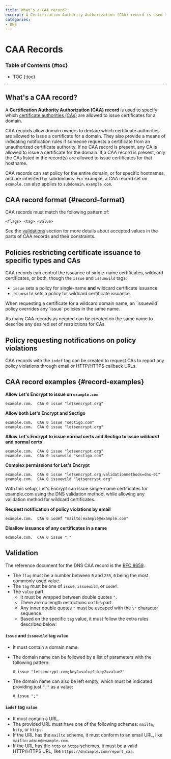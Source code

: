 ```yaml
---
title: What's a CAA record?
excerpt: A Certification Authority Authorization (CAA) record is used to specify which certificate authorities (CAs) are allowed to issue certificates for a domain.
categories:
- DNS
---
```


# CAA Records

### Table of Contents {#toc}

* TOC
{:toc}

---

## What's a CAA record?

A **Certification Authority Authorization (CAA) record** is used to specify which [certificate authorities (CAs)](/articles/what-is-certificate-authority/) are allowed to issue certificates for a domain.

CAA records allow domain owners to declare which certificate authorities are allowed to issue a certificate for a domain. They also provide a means of indicating notification rules if someone requests a certificate from an unauthorized certificate authority. If no CAA record is present, any CA is allowed to issue a certificate for the domain. If a CAA record is present, only the CAs listed in the record(s) are allowed to issue certificates for that hostname.

CAA records can set policy for the entire domain, or for specific hostnames, and are inherited by subdomains. For example, a CAA record set on `example.com` also applies to `subdomain.example.com`.

## CAA record format {#record-format}

CAA records must match the following pattern of:

```
<flags> <tag> <value>
```

See the [validations](#validation) section for more details about accepted values in the parts of CAA records and their constraints.

## Policies restricting certificate issuance to specific types and CAs

CAA records can control the issuance of single-name certificates, wildcard certificates, or both, though the `issue` and `issuewild` tags:
- `issue` sets a policy for single-name **and** wildcard certificate issuance.
- `issuewild` sets a policy for wildcard certificate issuance.

<warning>
When requesting a certificate for a wildcard domain name, an `issuewild` policy overrides any `issue` policies in the same name.
</warning>

As many CAA records as needed can be created on the same name to describe any desired set of restrictions for CAs.

## Policy requesting notifications on policy violations

CAA records with the `iodef` tag can be created to request CAs to report any policy violations through email or HTTP/HTTPS callback URLs. 

## CAA record examples {#record-examples}

**Allow Let's Encrypt to issue on `example.com`**
```
example.com.  CAA 0 issue "letsencrypt.org"

```

**Allow both Let's Encrypt and Sectigo**
```
example.com.  CAA 0 issue "sectigo.com"
example.com.  CAA 0 issue "letsencrypt.org"
```

**Allow Let's Encrypt to issue normal certs and Sectigo to issue _wildcard_ and normal certs**

```
example.com.  CAA 0 issue "letsencrypt.org"
example.com.  CAA 0 issuewild "sectigo.com"
```

**Complex permissions for Let's Encrypt**

```
example.com.  CAA 0 issue "letsencrypt.org;validationmethods=dns-01"
example.com.  CAA 0 issuewild "letsencrypt.org"
```

With this setup, Let's Encrypt can issue single-name certificates for example.com using the DNS validation method, while allowing any validation method for wildcard certificates.

**Request notification of policy violations by email**
```
example.com.  CAA 0 iodef "mailto:example@example.com"
```

**Disallow issuance of any certificates in a name**
```
example.com.  CAA 0 issue ";"
```

## Validation

The reference document for the DNS CAA record is the [RFC 8659](https://www.rfc-editor.org/rfc/rfc8659.html).

- The `flag` must be a number between `0` and `255`, `0` being the most commonly used value.
- The `tag` must be one of `issue`, `issuewild`, or `iodef`.
- The `value` part:
    - It must be wrapped between double quotes `"`.
    - There are no length restrictions on this part.
    - Any inner double quotes `"` must be escaped with the `\"` character sequence.
    - Based on the specific `tag` value, it must follow the extra rules described below:

#### `issue` and `issuewild` tag `value`

- It must contain a domain name.
- The domain name can be followed by a list of parameters with the following pattern:

   ```
   0 issue "letsencrypt.com;key1=value1;key2=value2"
   ```

- The domain name can also be left empty, which must be indicated providing just `";"` as a value:

   ```
   0 issue ";"
   ```

#### `iodef` tag `value`

- It must contain a URL.
- The provided URL must have one of the following schemes: `mailto`, `http`, or `https`.
- If the URL has the `mailto` scheme, it must conform to an email URL, like `mailto:admin@example.com`.
- If the URL has the `http` or `https` schemes, it must be a valid HTTP/HTTPS URL, like `https://dnsimple.com/report_caa`.
